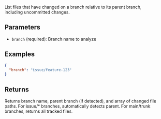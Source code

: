 List files that have changed on a branch relative to its parent branch, including uncommitted changes.

## Parameters

- `branch` (required): Branch name to analyze

## Examples

```json
{
  "branch": "issue/feature-123"
}
```

## Returns

Returns branch name, parent branch (if detected), and array of changed file paths. For issue/* branches, automatically detects parent. For main/trunk branches, returns all tracked files.
